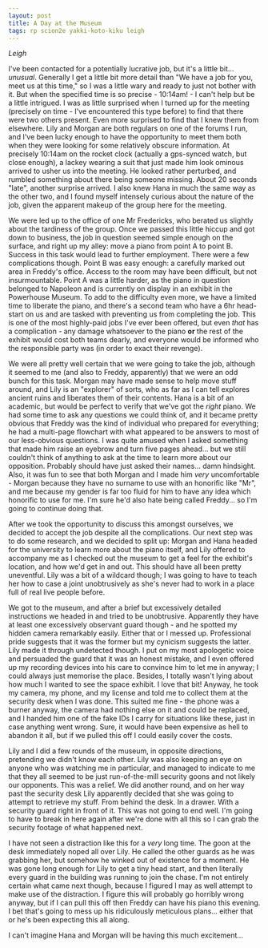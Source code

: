 ```yaml
---
layout: post
title: A Day at the Museum
tags: rp scion2e yakki-koto-kiku leigh
---
```


*Leigh*

I've been contacted for a potentially lucrative job, but it's a little bit... *unusual*. Generally I get a little bit more detail than "We have a job for you, meet us at this time," so I was a little wary and ready to just not bother with it. But when the specified time is so precise - 10:14am! - I can't help but be a little intrigued. I was as little surprised when I turned up for the meeting (precisely on time - I've encountered this type before) to find that there were two others present. Even more surprised to find that I knew them from elsewhere. Lily and Morgan are both regulars on one of the forums I run, and I've been lucky enough to have the opportunity to meet them both when they were looking for some relatively obscure information. At precisely 10:14am on the rocket clock (actually a gps-synced watch, but close enough), a lackey wearing a suit that just made him look ominous arrived to usher us into the meeting. He looked rather perturbed, and rumbled something about there being someone missing. About 20 seconds "late", another surprise arrived. I also knew Hana in much the same way as the other two, and I found myself intensely curious about the nature of the job, given the apparent makeup of the group here for the meeting.

We were led up to the office of one Mr Fredericks, who berated us slightly about the tardiness of the group. Once we passed this little hiccup and got down to business, the job in question seemed simple enough on the surface, and right up my alley: move a piano from point A to point B. Success in this task would lead to further employment. There were a few complications though. Point B was easy enough: a carefully marked out area in Freddy's office. Access to the room may have been difficult, but not insurmountable. Point A was a little harder, as the piano in question belonged to Napoleon and is currently on display in an exhibit in the Powerhouse Museum. To add to the difficulty even more, we have a limited time to liberate the piano, and there's a second team who have a 6hr head-start on us and are tasked with preventing us from completing the job. This is one of the most highly-paid jobs I've ever been offered, but even *that* has a complication - any damage whatsoever to the piano **or** the rest of the exhibit would cost both teams dearly, and everyone would be informed who the responsible party was (in order to exact their revenge).

We were all pretty well certain that we were going to take the job, although it seemed to me (and also to Freddy, apparently) that we were an odd bunch for this task. Morgan may have made sense to help move stuff around, and Lily is an "explorer" of sorts, who as far as I can tell explores ancient ruins and liberates them of their contents. Hana is a bit of an academic, but would be perfect to verify that we've got the *right* piano. We had some time to ask any questions we could think of, and it became pretty obvious that Freddy was the kind of individual who prepared for everything; he had a multi-page flowchart with what appeared to be answers to most of our less-obvious questions. I was quite amused when I asked something that made him raise an eyebrow and turn five pages ahead... but we still couldn't think of anything to ask at the time to learn more about our opposition. Probably should have just asked their names... damn hindsight. Also, it was fun to see that both Morgan and I made him *very* uncomfortable - Morgan because they have no surname to use with an honorific like "Mr", and me because my gender is far too fluid for him to have any idea which honorific to use for me. I'm sure he'd also hate being called Freddy... so I'm going to continue doing that.

After we took the opportunity to discuss this amongst ourselves, we decided to accept the job despite all the complications. Our next step was to do some research, and we decided to split up: Morgan and Hana headed for the university to learn more about the piano itself, and Lily offered to accompany me as I checked out the museum to get a feel for the exhibit's location, and how we'd get in and out. This should have all been pretty uneventful. Lily was a bit of a wildcard though; I was going to have to teach her how to case a joint unobtrusively as she's never had to work in a place full of real live people before.

We got to the museum, and after a brief but excessively detailed instructions we headed in and tried to be unobtrusive. Apparently they have at least one excessively observant guard though - and he spotted my hidden camera remarkably easily. Either that or I messed up. Professional pride suggests that it was the former but my cynicism suggests the latter. Lily made it through undetected though. I put on my most apologetic voice and persuaded the guard that it was an honest mistake, and I even offered up my recording devices into his care to convince him to let me in anyway; I could always just memorise the place. Besides, I totally wasn't lying about how much I wanted to see the space exhibit. I love that bit! Anyway, he took my camera, my phone, and my license and told me to collect them at the security desk when I was done. This suited me fine - the phone was a burner anyway, the camera had nothing else on it and could be replaced, and I handed him one of the fake IDs I carry for situations like these, just in case anything went wrong. Sure, it would have been expensive as hell to abandon it all, but if we pulled this off I could easily cover the costs.

Lily and I did a few rounds of the museum, in opposite directions, pretending we didn't know each other. Lily was also keeping an eye on anyone who was watching me in particular, and managed to indicate to me that they all seemed to be just run-of-the-mill security goons and not likely our opponents. This was a relief. We did another round, and on her way past the security desk Lily apparently decided that she was going to attempt to retrieve my stuff. From behind the desk. In a drawer. With a security guard right in front of it. This was not going to end well. I'm going to have to break in here again after we're done with all this so I can grab the security footage of what happened next.

I have not seen a distraction like this for a *very* long time. The goon at the desk immediately noped all over Lily. He called the other guards as he was grabbing her, but somehow he winked out of existence for a moment. He was gone long enough for Lily to get a tiny head start, and then literally every guard in the building was running to join the chase. I'm not entirely certain what came next though, because I figured I may as well attempt to make use of the distraction. I figure this will probably go horribly wrong anyway, but if I can pull this off then Freddy can have his piano this evening. I bet that's going to mess up his ridiculously meticulous plans... either that or he's been expecting this all along.

I can't imagine Hana and Morgan will be having this much excitement...
